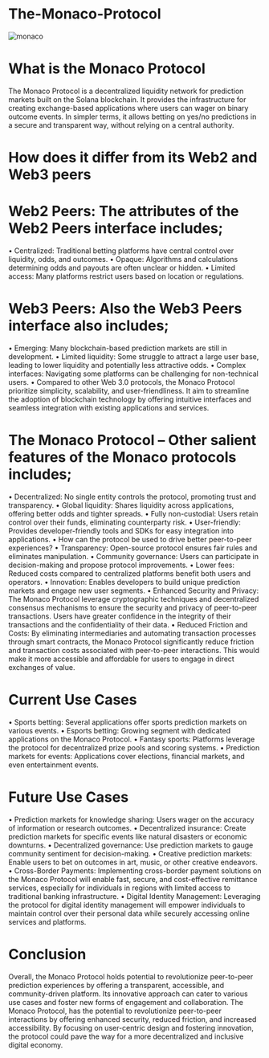 # The-Monaco-Protocol
![monaco](https://github.com/rutufu/The-Monaco-Protocol/assets/84708060/a3d2c2a4-2743-4f2b-a27e-4f0aa8734c7b)


# What is the Monaco Protocol
The Monaco Protocol is a decentralized liquidity network for prediction markets built on the Solana blockchain. It provides the infrastructure for creating exchange-based applications where users can wager on binary outcome events. In simpler terms, it allows betting on yes/no predictions in a secure and transparent way, without relying on a central authority.

# How does it differ from its Web2 and Web3 peers
# Web2 Peers: The attributes of the Web2 Peers interface includes;
•	Centralized: Traditional betting platforms have central control over liquidity, odds, and outcomes.
•	Opaque: Algorithms and calculations determining odds and payouts are often unclear or hidden.
•	Limited access: Many platforms restrict users based on location or regulations.

# Web3 Peers: Also the Web3 Peers interface also includes;
•	Emerging: Many blockchain-based prediction markets are still in development.
•	Limited liquidity: Some struggle to attract a large user base, leading to lower liquidity and potentially less attractive odds.
•	Complex interfaces: Navigating some platforms can be challenging for non-technical users.
•	Compared to other Web 3.0 protocols, the Monaco Protocol  prioritize simplicity, scalability, and user-friendliness. It  aim to streamline the adoption of blockchain technology by offering intuitive interfaces and seamless integration with existing applications and services.

# The Monaco Protocol – Other salient features of the Monaco protocols includes;
•	Decentralized: No single entity controls the protocol, promoting trust and transparency.
•	Global liquidity: Shares liquidity across applications, offering better odds and tighter spreads.
•	Fully non-custodial: Users retain control over their funds, eliminating counterparty risk.
•	User-friendly: Provides developer-friendly tools and SDKs for easy integration into applications.
•	How can the protocol be used to drive better peer-to-peer experiences?
•	Transparency: Open-source protocol ensures fair rules and eliminates manipulation.
•	Community governance: Users can participate in decision-making and propose protocol improvements.
•	Lower fees: Reduced costs compared to centralized platforms benefit both users and operators.
•	Innovation: Enables developers to build unique prediction markets and engage new user segments.
•	Enhanced Security and Privacy: The Monaco Protocol leverage cryptographic techniques and decentralized consensus mechanisms to ensure the security and privacy of peer-to-peer transactions. Users have greater confidence in the integrity of their transactions and the confidentiality of their data.
•	Reduced Friction and Costs: By eliminating intermediaries and automating transaction processes through smart contracts, the Monaco Protocol significantly reduce friction and transaction costs associated with peer-to-peer interactions. This would make it more accessible and affordable for users to engage in direct exchanges of value.

# Current Use Cases
•	Sports betting: Several applications offer sports prediction markets on various events.
•	Esports betting: Growing segment with dedicated applications on the Monaco Protocol.
•	Fantasy sports: Platforms leverage the protocol for decentralized prize pools and scoring systems.
•	Prediction markets for events: Applications cover elections, financial markets, and even entertainment events.

# Future Use Cases
•	Prediction markets for knowledge sharing: Users wager on the accuracy of information or research outcomes.
•	Decentralized insurance: Create prediction markets for specific events like natural disasters or economic downturns.
•	Decentralized governance: Use prediction markets to gauge community sentiment for decision-making.
•	Creative prediction markets: Enable users to bet on outcomes in art, music, or other creative endeavors.
•	Cross-Border Payments: Implementing cross-border payment solutions on the Monaco Protocol will enable fast, secure, and cost-effective remittance services, especially for individuals in regions with limited access to traditional banking infrastructure.
•	Digital Identity Management: Leveraging the protocol for digital identity management will empower individuals to maintain control over their personal data while securely accessing online services and platforms.

# Conclusion
Overall, the Monaco Protocol holds potential to revolutionize peer-to-peer prediction experiences by offering a transparent, accessible, and community-driven platform. Its innovative approach can cater to various use cases and foster new forms of engagement and collaboration. The Monaco Protocol, has the potential to revolutionize peer-to-peer interactions by offering enhanced security, reduced friction, and increased accessibility. By focusing on user-centric design and fostering innovation, the protocol could pave the way for a more decentralized and inclusive digital economy.
